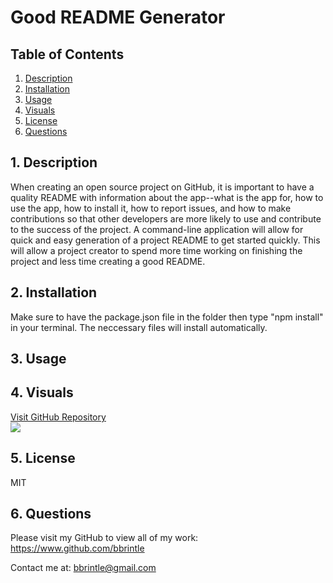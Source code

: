 # Good README Generator

## Table of Contents
1. [ Description ](#desc)
2. [ Installation ](#install)
3. [ Usage ](#usage)
4. [ Visuals ](#visual)
5. [ License ](#lic)
6. [ Questions ](#quest)
    
<a name="desc"></a>
## 1. Description
When creating an open source project on GitHub, it is important to have a quality README with information about the app--what is the app for, how to use the app, how to install it, how to report issues, and how to make contributions so that other developers are more likely to use and contribute to the success of the project. A command-line application will allow for quick and easy generation of a project README to get started quickly. This will allow a project creator to spend more time working on finishing the project and less time creating a good README.
    
<a name="install"></a>
## 2. Installation
Make sure to have the package.json file in the folder then type "npm install" in your terminal. The neccessary files will install automatically.
    
<a name="usage"></a>
## 3. Usage


<a name="visual"></a>
## 4. Visuals
<a href="https://github.com/bbrintle/9-Good-README-Generator">Visit GitHub Repository</a>
<br>
<img src=".#">
    
<a name="lic"></a>
## 5. License
MIT
    

<a name="quest"></a>
## 6. Questions
Please visit my GitHub to view all of my work:
https://www.github.com/bbrintle 

Contact me at: bbrintle@gmail.com